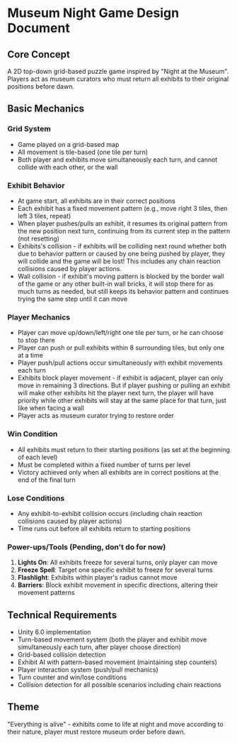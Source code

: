# Museum Night Game Design Document

## Core Concept
A 2D top-down grid-based puzzle game inspired by "Night at the Museum". Players act as museum curators who must return all exhibits to their original positions before dawn.

## Basic Mechanics

### Grid System
- Game played on a grid-based map
- All movement is tile-based (one tile per turn)
- Both player and exhibits move simultaneously each turn, and cannot collide with each other, or the wall

### Exhibit Behavior
- At game start, all exhibits are in their correct positions
- Each exhibit has a fixed movement pattern (e.g., move right 3 tiles, then left 3 tiles, repeat)
- When player pushes/pulls an exhibit, it resumes its original pattern from the new position next turn, continuing from its current step in the pattern (not resetting)
- Exhibits's collision - if exhibits will be colliding next round whether both due to behavior pattern or caused by one being pushed by player, they will collide and the game will be lost! This includes any chain reaction collisions caused by player actions.
- Wall collision - if exhibit's moving pattern is blocked by the border wall of the game or any other built-in wall bricks, it will stop there for as much turns as needed, but still keeps its behavior pattern and continues trying the same step until it can move

### Player Mechanics
- Player can move up/down/left/right one tile per turn, or he can choose to stop there
- Player can push or pull exhibits within 8 surrounding tiles, but only one at a time
- Player push/pull actions occur simultaneously with exhibit movements each turn
- Exhibits block player movement - if exhibit is adjacent, player can only move in remaining 3 directions. But if player pushing or pulling an exhibit will make other exhibits hit the player next turn, the player will have priority while other exhibits will stay at the same place for that turn, just like when facing a wall
- Player acts as museum curator trying to restore order

### Win Condition
- All exhibits must return to their starting positions (as set at the beginning of each level)
- Must be completed within a fixed number of turns per level
- Victory achieved only when all exhibits are in correct positions at the end of the final turn

### Lose Conditions
- Any exhibit-to-exhibit collision occurs (including chain reaction collisions caused by player actions)
- Time runs out before all exhibits return to starting positions

### Power-ups/Tools (Pending, don't do for now)
1. **Lights On**: All exhibits freeze for several turns, only player can move
2. **Freeze Spell**: Target one specific exhibit to freeze for several turns
3. **Flashlight**: Exhibits within player's radius cannot move
4. **Barriers**: Block exhibit movement in specific directions, altering their movement patterns

## Technical Requirements
- Unity 6.0 implementation
- Turn-based movement system (both the player and exhibit move simultaneously each turn, after player choose direction)
- Grid-based collision detection
- Exhibit AI with pattern-based movement (maintaining step counters)
- Player interaction system (push/pull mechanics)
- Turn counter and win/lose conditions
- Collision detection for all possible scenarios including chain reactions

## Theme
"Everything is alive" - exhibits come to life at night and move according to their nature, player must restore museum order before dawn.